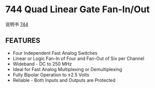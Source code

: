<!-- 744.md --- 
;; 
;; Description: 
;; Author: Hongyi Wu(吴鸿毅)
;; Email: wuhongyi@qq.com 
;; Created: 四 6月  1 14:11:08 2017 (+0800)
;; Last-Updated: 四 6月  1 14:12:57 2017 (+0800)
;;           By: Hongyi Wu(吴鸿毅)
;;     Update #: 1
;; URL: http://wuhongyi.cn -->

# 744  Quad Linear Gate Fan-In/Out

说明书 [744](/pdf/ElectronicsModules/PHILLIPS/744ds.pdf)


## FEATURES

- Four Independent Fast Analog Switches
- Linear or Logic Fan-In of Four and Fan-Out of Six per Channel
- Wideband - DC to 250 MHz
- Ideal for Fast Analog Multiplexing or Demultiplexing
- Fully Bipolar Operation to ±2.5 Volts
- Reliable - Both Inputs and Outputs are Protected



<!-- 744.md ends here -->
